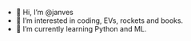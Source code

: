 - 👋 Hi, I’m @janves
- 👀 I’m interested in coding, EVs, rockets and books.
- 🌱 I’m currently learning Python and ML.
<!---
janves/janves is a ✨ special ✨ repository because its `README.md` (this file) appears on your GitHub profile.
You can click the Preview link to take a look at your changes.
--->
